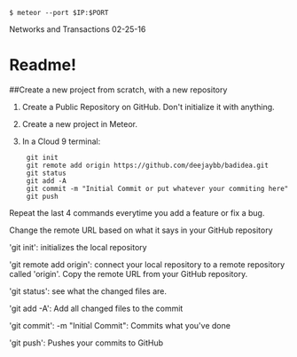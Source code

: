 
    $ meteor --port $IP:$PORT
    
Networks and Transactions 02-25-16
# Readme!

##Create a new project from scratch, with a new repository

1. Create a Public Repository on GitHub. Don't initialize it with anything.
2. Create a new project in Meteor.
3. In a Cloud 9 terminal:


        git init
        git remote add origin https://github.com/deejaybb/badidea.git
        git status
        git add -A
        git commit -m "Initial Commit or put whatever your commiting here"
        git push 

Repeat the last 4 commands everytime you add a feature or fix a bug. 


Change the remote URL based on what it says in your GitHub repository

'git init': initializes the local repository 

'git remote add origin': connect your local repository to a remote repository called 'origin'.
Copy the remote URL from your GitHub repository. 

'git status': see what the changed files are.

'git add -A': Add all changed files to the commit 

'git commit': -m "Initial Commit": Commits what you've done

'git push': Pushes your commits to GitHub

